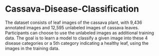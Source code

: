# Cassava-Disease-Classification
The dataset consists of leaf images of the cassava plant, with 9,436 annotated images and 12,595 unlabeled images 
of cassava leaves. Participants can choose to use the unlabeled images as additional training data. The goal is to 
learn a model to classify a given image into these 4 disease categories or a 5th category indicating a healthy leaf,
using the images in the training data.
